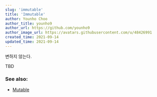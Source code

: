 ```yaml
---
slug: 'immutable'
title: 'Immutable'
author: Younho Choo
author_title: younho9
author_url: https://github.com/younho9
author_image_url: https://avatars.githubusercontent.com/u/48426991
created_time: 2021-09-14
updated_time: 2021-09-14
---
```


변하지 않는다.

TBD

### See also:

- [Mutable](./mutable)
